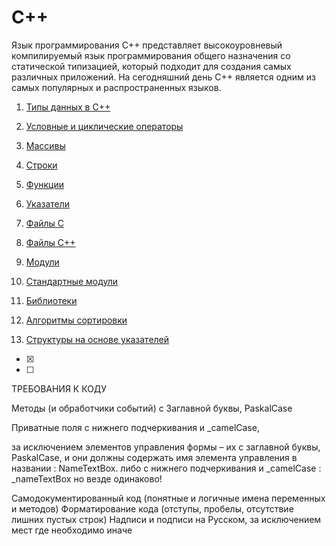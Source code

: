 # C++

Язык программирования С++ представляет высокоуровневый компилируемый язык программирования общего назначения со статической типизацией, который подходит для создания самых различных приложений. На сегодняшний день С++ является одним из самых популярных и распространенных языков.

1. [Типы данных в C++](types.md)

1. [Условные и циклические операторы](if-for.md)

1. [Массивы](arrays.md)

1. [Строки](strings.md)

1. [Функции](func.md)

1. [Указатели](pointers.md)

1. [Файлы С](files_c.md)

1. [Файлы С++](files.md)

1. [Модули](moduls.md)

1. [Стандартные модули](stdlib.md)

1. [Библиотеки](dll.md)

1. [Алгоритмы сортировки](sorting.md)

1. [Структуры на основе указателей](pointres_struct.md)

- [x]
- [ ]

ТРЕБОВАНИЯ К КОДУ

Методы (и обработчики событий) с Заглавной буквы, PaskalCase

Приватные поля с нижнего подчеркивания и _camelCase, 

за исключением элементов управления формы – их с заглавной буквы, PaskalCase, и они должны содержать имя элемента управления в названии : NameTextBox.
либо с нижнего подчеркивания и _camelCase : _nameTextBox
но везде одинаково!

Самодокументированный код (понятные и логичные имена переменных и методов)
Форматирование кода (отступы, пробелы, отсутствие лишних пустых строк)
Надписи и подписи на Русском, за исключением мест где необходимо иначе
